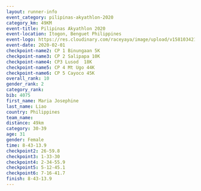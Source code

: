 ```yaml
--- 
layout: runner-info 
event_category: pilipinas-akyathlon-2020 
category_km: 49KM 
event-title: Pilipinas Akyathlon 2020 
event-location: Itogon, Benguet Philippines 
event-logo: https://res.cloudinary.com/raceyaya/image/upload/v1581034212/logo/ph-akyathlon_ldmu3f.png 
event-date: 2020-02-01 
checkpoint-name2: CP 1 Binungaan 5K 
checkpoint-name3: CP 2 Salipapa 10K 
checkpoint-name4: CP3 Lusod  18K 
checkpoint-name5: CP 4 Mt Ugo 44K 
checkpoint-name6: CP 5 Cayoco 45K 
overall_rank: 10
gender_rank: 2
category_rank: 
bib: 4075
first_name: Maria Josephine
last_name: Liao
country: Philippines
team_name: 
distance: 49km
category: 30-39
age: 31
gender: Female
time: 8-43-13.9
checkpoint2: 26-59.8
checkpoint3: 1-33-30
checkpoint4: 2-34-55.9
checkpoint5: 5-12-45.1
checkpoint6: 7-16-41.7
finish: 8-43-13.9
--- 
```

